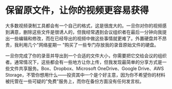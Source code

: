 # 保留原文件，让你的视频更容易获得

大多数视频录制工具都会有一个自己的格式，这是很庞大的。一旦你对你的视频感到满意，删除这些文件是很诱人的，但我经常遇到会议组织者在最后一分钟向我提出一些编辑和修改，而在已经导出的视频中做这些事情就更难了。外置硬盘并不昂贵，我利用几个"网络星期一 "购买了一些专门存放我的录音原始文件的硬盘。

一旦你完成了你的录音并导出到一个合适的文件大小，你需要把它交给会议的组织者。通常情况下，这些都会有一些地方让你上传，但我发现最简单的分享方式是一些文件共享服务。Box、Dropbox、Microsoft OneDrive、Google Drive、AWS Storage，不管你想用什么——投资其中一个是个好主意，因为你不希望你的材料被托管在一些可疑的"免费"服务上，而你在备份方面没有任何发言权。